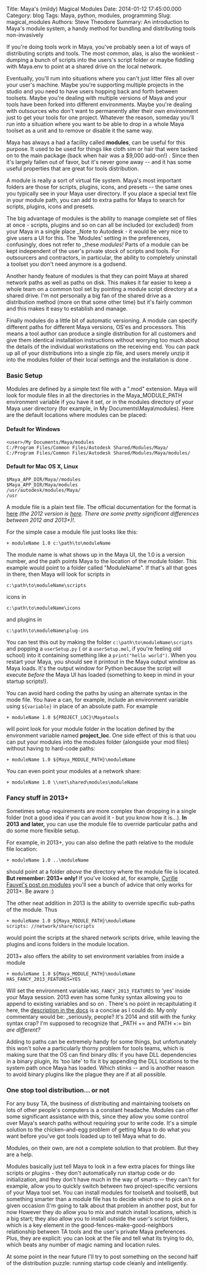 Title: Maya's (mildy) Magical Modules
Date: 2014-01-12 17:45:00.000
Category: blog
Tags: Maya, python, modules, programming
Slug: magical_modules
Authors: Steve Theodore
Summary: An introduction to Maya's module system, a handy method for bundling and distributing tools non-invasively

If you're doing tools work in Maya, you've probably seen a lot of ways of distributing scripts and tools. The most common, alas, is also the wonkiest - dumping a bunch of scripts into the users's script folder or maybe fiddling with Maya.env to point at a shared drive on the local network.     
  
Eventually, you'll rum into situations where you can't just litter files all over your user's machine. Maybe you're supporting multiple projects in the studio and you need to have users hopping back and forth between toolsets. Maybe you're dealing with multiple versions of Maya and your tools have been forked into different environments. Maybe you're dealing with outsources who don't want to permanently alter their own environment just to get your tools for one project. Whatever the reason, someday you'll run into a situation where you want to be able to drop in a whole Maya toolset as a unit and to remove or disable it the same way.   
  
Maya has always a had a facility called **modules**, can be useful for this purpose. It used to be used for things like  cloth sim or hair that were tacked on to the main package (back when hair was a $9,000 add-on!) .  Since then it's largely fallen out of favor, but it's never gone away -- and it has some useful properties that are great for tools distribution.  
  
A module is really a sort of virtual file system.  Maya's most important folders are those for scripts, plugins, icons, and presets -- the same ones you typically see in your Maya user directory.  If you place a special text file in your module path, you can add to extra paths for Maya to search for scripts, plugins, icons and presets.   
  
The big advantage of modules is the ability to manage complete set of files at once - scripts, plugins and so on can all be included (or excluded) from your Maya in a single place _Note to Autodesk - it would be very nice to give users a UI for this.  The 'Modules' setting in the preferences, confusingly, does not refer to _these _modules!_  Parts of a module can be kept independent of the user's private stock of scripts and tools. For outsourcers and contractors, in particular, the ability to completely uninstall a toolset you don't need anymore is a godsend.   
  
Another handy feature of modules is that they can point Maya at shared network paths as well as paths on disk. This makes it far easier to keep a whole team on a common tool set by pointing a module script directory at a shared drive.  I'm not personally a big fan of the shared drive as a distribution method (more on that some other time) but it's fairly common and this makes it easy to establish and manage.  
  
Finally modules do a little bit of automatic versioning. A module can specify different paths for different Maya versions, OS'es and processors.  This means a tool author can produce a single distribution for all customers and give them identical installation instructions without worrying too much about the details of the individual workstations on the receiving end.  You can pack up all of your distributions into a single zip file, and users merely unzip it into the modules folder of their local settings and the installation is done .  

### Basic Setup

Modules are defined by a simple text file with a ".mod" extension.  Maya will look for module files in all the directories in the Maya_MODULE_PATH environment variable if you have it set, or in the modules directory of your Maya user directory (for example, in My Documents\Maya\modules). Here are the default locations where modules can be placed:  

#### Default for Windows

    <user>/My Documents/Maya/modules  
    C:/Program Files/Common Files/Autodesk Shared/Modules/Maya/  
    C:/Program Files/Common Files/Autodesk Shared/Modules/Maya/modules/   

#### Default for Mac OS X, Linux

    $Maya_APP_DIR/Maya//modules  
    $Maya_APP_DIR/Maya/modules  
    /usr/autodesk/modules/Maya/  
    /usr   

A module file is a plain text file. The official documentation for the format is [here](http://docs.autodesk.com/MayaUL/2013/ENU/Maya-API-Documentation/index.html?url=files/GUID-9E096E39-AD0D-4E40-9B2A-9127A2CAD54B.htm,topicNumber=d30e30995) _(the 2012 version is [here](http://download.autodesk.com/global/docs/Mayasdk2012/en_us/index.html).  There are some pretty significant differences between 2012 and 2013+)!_.

For the simple case a module file just looks like this:
    
      
    + moduleName 1.0 c:\path\to\moduleName  
    

  
The module name is what shows up in the Maya UI, the 1.0 is a version number, and the path points Maya to the location of the module folder.  This example would point to a folder called "ModuleName". If that's all that goes in there, then Maya will look for scripts in  
  
    c:\path\to\moduleName\scripts
  
icons in  
  
    c:\path\to\moduleName\icons

and plugins in  
  
    c:\path\to\moduleName\plug-ins  
  
You can test this out by making the folder `c:\path\to\moduleName\scripts` and popping a `userSetup.py` ( or a `userSetup.mel`, if you're feeling old school) into it containing something like a `print("hello world")`. When you restart your Maya, you should see it printout in the Maya output window as Maya loads. It's the output window for Python because the script will execute _before_ the Maya UI has loaded (something to keep in mind in your startup scripts!).  
  
You can avoid hard coding the paths by using an alternate syntax in the mode file.  You have a can, for example, include an environment variable using `${variable}` in place of an absolute path. For example  
    
    
    + moduleName 1.0 ${PROJECT_LOC}\Mayatools  
    
  
will point look for your module folder in the location defined by the environment variable named **project_loc**.  One side effect of this is that uou can put your modules into the modules folder (alongside your mod files) without having to hard-code paths:  
    
    
    + moduleName 1.0 ${Maya_MODULE_PATH}\moduleName 

You can even point your modules at a network share:  
  
    
    + moduleName 1.0 \\net\shared\modules\moduleName

### Fancy stuff in 2013+ 

Sometimes setup requirements are more complex than dropping in a single folder (not a good idea if you can avoid it - but you know how it is...).  **In 2013 and later,**  you can use the module file to override particular paths and do some more flexible setup.  
  
For example, in 2013+, you can also define the path relative to the module file location:  

      
    + moduleName 1.0 ..\moduleName

  
should point at a folder _above_ the directory where the module file is located. **But  remember: 2013+ only!** If you've looked at, for example, [Cyrille Fauvel's post on modules](http://around-the-corner.typepad.com/adn/2012/07/distributing-files-on-Maya-Maya-modules.html) you'll see a bunch of advice that only works for 2013+.  Be aware :)  

The other neat addition in 2013 is the ability to override specific sub-paths of the module. Thus  
      
    
    + moduleName 1.0 ${Maya_MODULE_PATH}\moduleName 
    scripts: //network/share/scripts
 

would point the scripts at the shared network scripts  drive, while leaving the plugins and icons folders in the module location.  
  
 2013+ also offers the ability to set environment variables from inside a module  

    
    
    + moduleName 1.0 ${Maya_MODULE_PATH}\moduleName 
    HAS_FANCY_2013_FEATURES=YES

Will set the environment variable `HAS_FANCY_2013_FEATURES` to 'yes' inside your Maya session. 2013 even has some funky syntax allowing you to append to existing variables and so on . There's no point in recapitulating it here, the [description in the docs](http://docs.autodesk.com/MayaUL/2013/ENU/Maya-API-Documentation/index.html?url=files/GUID-9E096E39-AD0D-4E40-9B2A-9127A2CAD54B.htm,topicNumber=d30e30995) is a concise as I could do. My only commentary would be: _seriously, people? It's 2014 and still with the funky syntax crap?  I'm supposed to recognize that  _PATH += and PATH +:= bin _are different?_  
  
Adding to paths can be extremely handy for some things, but unfortunately this won't solve a particularly thorny problem for tools teams, which is making sure that the OS can find binary dlls: if you have DLL dependencies in a binary plugin, its 'too late' to fix it by appending the DLL locations to the system path once Maya has loaded. Which stinks -- and is another reason to avoid binary plugins like the plague they are if at all possible.

###  One stop tool distribution... or not

For any busy TA, the business of distributing and maintaining toolsets on lots of other people's computers is a constant headache.  Modules can offer some significant assistance with this, since they allow you some control over Maya's search paths without requiring your to write code. It's a simple solution to the chicken-and-egg problem of getting Maya to do what you want before you've got tools loaded up to tell Maya what to do.  
  
Modules, on their own, are not a complete solution to that problem.  But they are a help.  
  
Modules basically just tell Maya to look in a few extra places for things like scripts or plugins - they don't automatically run startup code or do initialization, and they don't have much in the way of smarts -- they can't for example, allow you to quickly switch between two project-specific versions of your Maya tool set. You can install modules for toolsetA and toolsetB, but something smarter than a module file has to decide which one to pick on a given occasion (I'm going to talk about that problem in another post, but for now  However they do allow you to mix and match install locations, which is a big start; they also allow you to install outside the user's script folders, which is a key element in the good-fences-make-good-neighbors relationship between TA tools and the user's private Maya preferences.  Plus, they are explicit: you can look at the file and tell what its trying to do, which beats any number of magic naming and location rules.  
  
At some point in the near future I'll try to post something on the second half of the distribution puzzle: running startup code cleanly and intelligently.  
  
  

